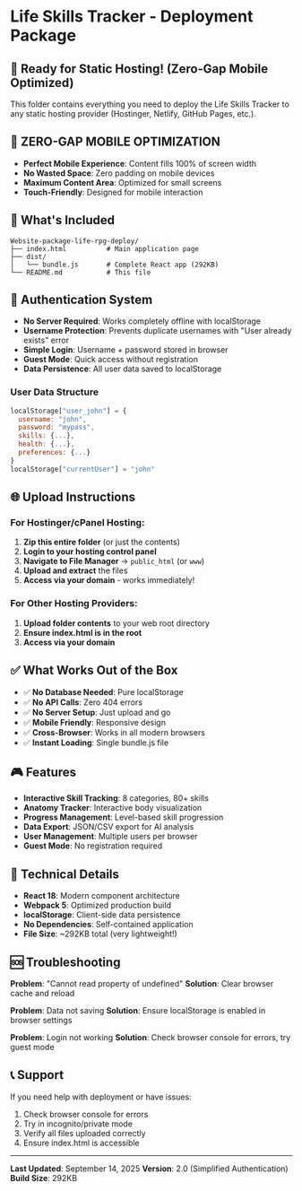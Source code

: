 # Life Skills Tracker - Deployment Package

## 🚀 Ready for Static Hosting! (Zero-Gap Mobile Optimized)

This folder contains everything you need to deploy the Life Skills Tracker to any static hosting provider (Hostinger, Netlify, GitHub Pages, etc.).

## 📱 **ZERO-GAP MOBILE OPTIMIZATION**
- **Perfect Mobile Experience**: Content fills 100% of screen width
- **No Wasted Space**: Zero padding on mobile devices  
- **Maximum Content Area**: Optimized for small screens
- **Touch-Friendly**: Designed for mobile interaction

## 📁 What's Included

```
Website-package-life-rpg-deploy/
├── index.html          # Main application page
├── dist/
│   └── bundle.js       # Complete React app (292KB)
└── README.md           # This file
```

## 🔐 Authentication System

- **No Server Required**: Works completely offline with localStorage
- **Username Protection**: Prevents duplicate usernames with "User already exists" error
- **Simple Login**: Username + password stored in browser
- **Guest Mode**: Quick access without registration
- **Data Persistence**: All user data saved to localStorage

### User Data Structure
```javascript
localStorage["user_john"] = {
  username: "john",
  password: "mypass",
  skills: {...},
  health: {...},
  preferences: {...}
}
localStorage["currentUser"] = "john"
```

## 🌐 Upload Instructions

### For Hostinger/cPanel Hosting:
1. **Zip this entire folder** (or just the contents)
2. **Login to your hosting control panel**
3. **Navigate to File Manager** → `public_html` (or `www`)
4. **Upload and extract** the files
5. **Access via your domain** - works immediately!

### For Other Hosting Providers:
1. **Upload folder contents** to your web root directory
2. **Ensure index.html is in the root**
3. **Access via your domain**

## ✅ What Works Out of the Box

- ✅ **No Database Needed**: Pure localStorage
- ✅ **No API Calls**: Zero 404 errors
- ✅ **No Server Setup**: Just upload and go
- ✅ **Mobile Friendly**: Responsive design
- ✅ **Cross-Browser**: Works in all modern browsers
- ✅ **Instant Loading**: Single bundle.js file

## 🎮 Features

- **Interactive Skill Tracking**: 8 categories, 80+ skills
- **Anatomy Tracker**: Interactive body visualization
- **Progress Management**: Level-based skill progression
- **Data Export**: JSON/CSV export for AI analysis
- **User Management**: Multiple users per browser
- **Guest Mode**: No registration required

## 🔧 Technical Details

- **React 18**: Modern component architecture
- **Webpack 5**: Optimized production build
- **localStorage**: Client-side data persistence
- **No Dependencies**: Self-contained application
- **File Size**: ~292KB total (very lightweight!)

## 🆘 Troubleshooting

**Problem**: "Cannot read property of undefined"
**Solution**: Clear browser cache and reload

**Problem**: Data not saving
**Solution**: Ensure localStorage is enabled in browser settings

**Problem**: Login not working
**Solution**: Check browser console for errors, try guest mode

## 📞 Support

If you need help with deployment or have issues:
1. Check browser console for errors
2. Try in incognito/private mode
3. Verify all files uploaded correctly
4. Ensure index.html is accessible

---

**Last Updated**: September 14, 2025
**Version**: 2.0 (Simplified Authentication)
**Build Size**: 292KB